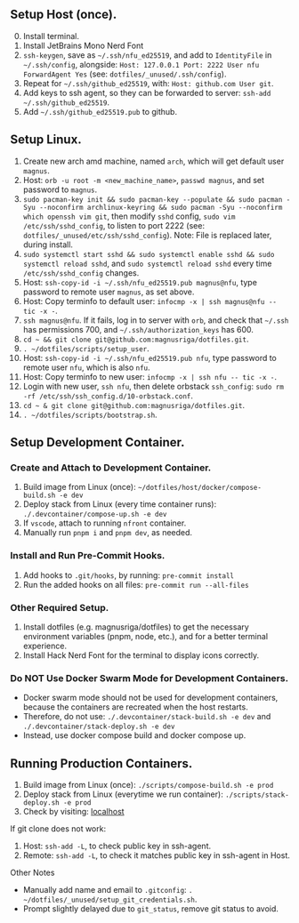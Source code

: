 ## Setup Host (once).

0. Install terminal.
1. Install JetBrains Mono Nerd Font
2. `ssh-keygen`, save as `~/.ssh/nfu_ed25519`, and add to `IdentityFile` in `~/.ssh/config`, alongside: `Host: 127.0.0.1 Port: 2222 User nfu ForwardAgent Yes` (see: `dotfiles/_unused/.ssh/config`).
3. Repeat for `~/.ssh/github_ed25519`, with: `Host: github.com User git`.
4. Add keys to ssh agent, so they can be forwarded to server: `ssh-add ~/.ssh/github_ed25519`.
5. Add `~/.ssh/github_ed25519.pub` to github.

## Setup Linux.

1.  Create new arch amd machine, named `arch`, which will get default user `magnus`.
2.  Host: `orb -u root -m <new_machine_name>`, `passwd magnus`, and set password to `magnus`.
3.  `sudo pacman-key init && sudo pacman-key --populate && sudo pacman -Syu --noconfirm archlinux-keyring && sudo pacman -Syu --noconfirm which openssh vim git`,
    then modify `sshd` config, `sudo vim /etc/ssh/sshd_config`, to listen to port 2222 (see: `dotfiles/_unused/etc/ssh/sshd_config`). Note: File is replaced later, during install.
4.  `sudo systemctl start sshd && sudo systemctl enable sshd && sudo systemctl reload sshd`, and `sudo systemctl reload sshd` every time `/etc/ssh/sshd_config` changes.
5.  Host: `ssh-copy-id -i ~/.ssh/nfu_ed25519.pub magnus@nfu`, type password to remote user `magnus`, as set above.
6.  Host: Copy terminfo to default user: `infocmp -x | ssh magnus@nfu -- tic -x -`.
7.  `ssh magnus@nfu`. If it fails, log in to server with `orb`, and check that `~/.ssh` has permissions 700, and `~/.ssh/authorization_keys` has 600.
8.  `cd ~ && git clone git@github.com:magnusriga/dotfiles.git`.
9.  `. ~/dotfiles/scripts/setup_user`.
10. Host: `ssh-copy-id -i ~/.ssh/nfu_ed25519.pub nfu`, type password to remote user `nfu`, which is also `nfu`.
11. Host: Copy terminfo to new user: `infocmp -x | ssh nfu -- tic -x -`.
12. Login with new user, `ssh nfu`, then delete orbstack `ssh_config`: `sudo rm -rf /etc/ssh/ssh_config.d/10-orbstack.conf`.
13. `cd ~ & git clone git@github.com:magnusriga/dotfiles.git`.
14. `. ~/dotfiles/scripts/bootstrap.sh`.

## Setup Development Container.

### Create and Attach to Development Container.

1. Build image from Linux (once): `~/dotfiles/host/docker/compose-build.sh -e dev`
2. Deploy stack from Linux (every time container runs): `./.devcontainer/compose-up.sh -e dev`
3. If `vscode`, attach to running `nfront` container.
4. Manually run `pnpm i` and `pnpm dev`, as needed.

### Install and Run Pre-Commit Hooks.

1. Add hooks to `.git/hooks`, by running: `pre-commit install`
2. Run the added hooks on all files: `pre-commit run --all-files`

### Other Required Setup.

1. Install dotfiles (e.g. magnusriga/dotfiles) to get the necessary environment
   variables (pnpm, node, etc.), and for a better terminal experience.
2. Install Hack Nerd Font for the terminal to display icons correctly.

### Do NOT Use Docker Swarm Mode for Development Containers.

- Docker swarm mode should not be used for development containers, because the containers are recreated when the host restarts.
- Therefore, do not use: `./.devcontainer/stack-build.sh -e dev` and `./.devcontainer/stack-deploy.sh -e dev`
- Instead, use docker compose build and docker compose up.

## Running Production Containers.

1. Build image from Linux (once): `./scripts/compose-build.sh -e prod`
2. Deploy stack from Linux (everytime we run container): `./scripts/stack-deploy.sh -e prod`
3. Check by visiting: [localhost](http://localhost:3000)

If git clone does not work:

1. Host: `ssh-add -L`, to check public key in ssh-agent.
2. Remote: `ssh-add -L`, to check it matches public key in ssh-agent in Host.

Other Notes

- Manually add name and email to `.gitconfig`: `. ~/dotfiles/_unused/setup_git_credentials.sh`.
- Prompt slightly delayed due to `git_status`, remove git status to avoid.

